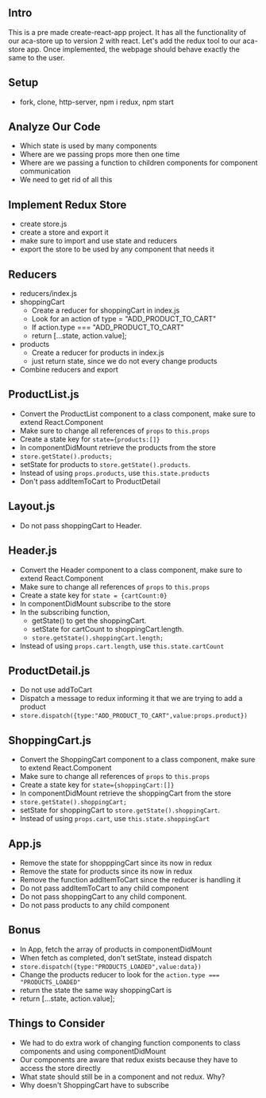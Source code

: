 
## Intro
This is a pre made create-react-app project. It has all the functionality of our aca-store up to version 2 with react. Let's add the redux tool to our aca-store app. Once implemented, the webpage should behave exactly the same to the user.

## Setup
* fork, clone, http-server, npm i redux, npm start
## Analyze Our Code
* Which state is used by many components
* Where are we passing props more then one time
* Where are we passing a function to children components for component communication
* We need to get rid of all this

## Implement Redux Store
* create store.js
* create a store and export it
* make sure to import and use state and reducers
* export the store to be used by any component that needs it

## Reducers
* reducers/index.js
* shoppingCart
    * Create a reducer for shoppingCart in index.js
    * Look for an action of type = "ADD_PRODUCT_TO_CART"
    * If action.type ===  "ADD_PRODUCT_TO_CART"
    * return [...state, action.value];
* products
    * Create a reducer for products in index.js
    * just return state, since we do not every change products
* Combine reducers and export

## ProductList.js
* Convert the ProductList component to a class component, make sure to extend React.Component
* Make sure to change all references of `props` to `this.props`
* Create a state key for `state={products:[]}`
* In componentDidMount retrieve the products from the store
* `store.getState().products;`
* setState for products to `store.getState().products`. 
* Instead of using `props.products`, use `this.state.products`
* Don't pass addItemToCart to ProductDetail
## Layout.js
* Do not pass shoppingCart to Header.
## Header.js
* Convert the Header component to a class component, make sure to extend React.Component
* Make sure to change all references of `props` to `this.props`
* Create a state key for `state = {cartCount:0}`
* In componentDidMount subscribe to the store
* In the subscribing function, 
    * getState() to get the shoppingCart. 
    * setState for cartCount to shoppingCart.length. 
    * `store.getState().shoppingCart.length;`
* Instead of using `props.cart.length`, use `this.state.cartCount`
## ProductDetail.js
* Do not use addToCart
* Dispatch a message to redux informing it that we are trying to add a product
* `store.dispatch({type:"ADD_PRODUCT_TO_CART",value:props.product})`
## ShoppingCart.js
* Convert the ShoppingCart component to a class component, make sure to extend React.Component
* Make sure to change all references of `props` to `this.props`
* Create a state key for `state={shoppingCart:[]}`
* In componentDidMount retrieve the shoppingCart from the store
* `store.getState().shoppingCart;`
* setState for shoppingCart to `store.getState().shoppingCart`. 
* Instead of using `props.cart`, use `this.state.shoppingCart`
## App.js
* Remove the state for shopppingCart since its now in redux
* Remove the state for products since its now in redux
* Remove the function addItemToCart since the reducer is handling it
* Do not pass addItemToCart to any child component
* Do not pass shoppingCart to any child component.
* Do not pass products to any child component
## Bonus
* In App, fetch the array of products in componentDidMount
* When fetch as completed, don't setState, instead dispatch
* `store.dispatch({type:"PRODUCTS_LOADED",value:data})`
* Change the products reducer to look for the `action.type === "PRODUCTS_LOADED"`
* return the state the same way shoppingCart is
* return [...state, action.value];
## Things to Consider
* We had to do extra work of changing function components to class components and using componentDidMount
* Our components are aware that redux exists because they have to access the store directly 
* What state should still be in a component and not redux. Why?
* Why doesn't ShoppingCart have to subscribe


